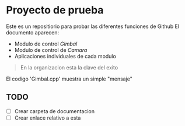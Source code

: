 # Proyecto de prueba

Este es un repositiorio para probar las diferentes funciones de Github
El documento aparecen:
- Modulo de control _Gimbal_
- Modulo de control de _Camara_
- Aplicaciones individuales de cada modulo

> En la organizacion esta la clave del exito

El codigo 'Gimbal.cpp' muestra un simple "mensaje"


## TODO
- [ ] Crear carpeta de documentacion 
- [ ] Crear enlace relativo a esta